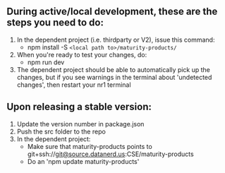 ## During active/local development, these are the steps you need to do:
1. In the dependent project (i.e. thirdparty or V2), issue this command:
   - npm install -S `<local path to>/maturity-products/`
2. When you're ready to test your changes, do:
   - npm run dev
3. The dependent project should be able to automatically pick up the changes, but if you see warnings in the terminal about 'undetected changes', then restart your nr1 terminal

## Upon releasing a stable version:
1. Update the version number in package.json
2. Push the src folder to the repo
3. In the dependent project:
   - Make sure that maturity-products points to git+ssh://git@source.datanerd.us:CSE/maturity-products
   - Do an 'npm update maturity-products'
